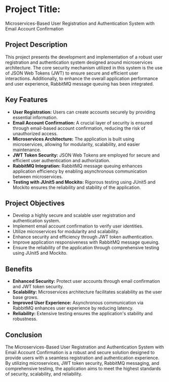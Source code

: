 # Project Title:
Microservices-Based User Registration and Authentication System with Email Account Confirmation

## Project Description
This project presents the development and implementation of a robust user registration and authentication system designed around microservices architecture. The core security mechanism utilized in this system is the use of JSON Web Tokens (JWT) to ensure secure and efficient user interactions. Additionally, to enhance the overall application performance and user experience, RabbitMQ message queuing has been integrated.

## Key Features
- **User Registration:** Users can create accounts securely by providing essential information.
- **Email Account Confirmation:** A crucial layer of security is ensured through email-based account confirmation, reducing the risk of unauthorized access.
- **Microservices Architecture:** The application is built using microservices, allowing for modularity, scalability, and easier maintenance.
- **JWT Token Security:** JSON Web Tokens are employed for secure and efficient user authentication and authorization.
- **RabbitMQ Integration:** RabbitMQ message queuing enhances application efficiency by enabling asynchronous communication between microservices.
- **Testing with JUnit5 and Mockito:** Rigorous testing using JUnit5 and Mockito ensures the reliability and stability of the application.

## Project Objectives
- Develop a highly secure and scalable user registration and authentication system.
- Implement email account confirmation to verify user identities.
- Utilize microservices for modularity and scalability.
- Enhance security and efficiency through JWT token authentication.
- Improve application responsiveness with RabbitMQ message queuing.
- Ensure the reliability of the application through comprehensive testing using JUnit5 and Mockito.

## Benefits
- **Enhanced Security:** Protect user accounts through email confirmation and JWT token security.
- **Scalability:** Microservices architecture facilitates scalability as the user base grows.
- **Improved User Experience:** Asynchronous communication via RabbitMQ enhances user experience by reducing latency.
- **Reliability:** Extensive testing ensures the application's stability and robustness.

## Conclusion
The Microservices-Based User Registration and Authentication System with Email Account Confirmation is a robust and secure solution designed to provide users with a seamless registration and authentication experience. By utilizing microservices, JWT token security, RabbitMQ messaging, and comprehensive testing, the application aims to meet the highest standards of security, scalability, and reliability.

